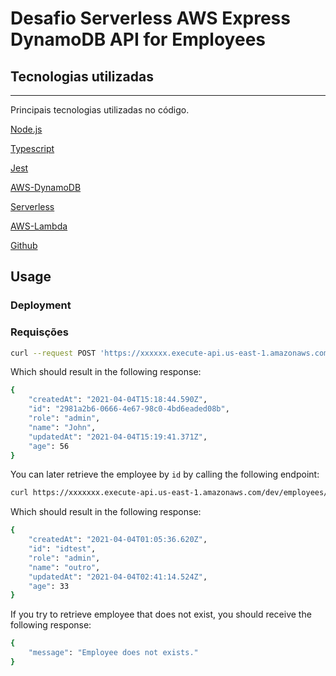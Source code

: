 # Desafio Serverless AWS Express DynamoDB API for Employees



## Tecnologias utilizadas
----
Principais tecnologias utilizadas no código.

[Node.js](https://nodejs.org/)

[Typescript](https://www.typescriptlang.org/)

[Jest](https://jestjs.io/)

[AWS-DynamoDB](https://aws.amazon.com/pt/dynamodb/)

[Serverless](https://www.serverless.com/)

[AWS-Lambda](https://aws.amazon.com/pt/lambda/)

[Github ](https://github.com/)


## Usage

### Deployment

### Requisções

```bash
curl --request POST 'https://xxxxxx.execute-api.us-east-1.amazonaws.com/dev/employees' --header 'Content-Type: application/json' --data-raw '{"name": "John", "role":"admin","age":56 }'
```

Which should result in the following response:

```bash
{
    "createdAt": "2021-04-04T15:18:44.590Z",
    "id": "2981a2b6-0666-4e67-98c0-4bd6eaded08b",
    "role": "admin",
    "name": "John",
    "updatedAt": "2021-04-04T15:19:41.371Z",
    "age": 56
}
```

You can later retrieve the employee by `id` by calling the following endpoint:

```bash
curl https://xxxxxxx.execute-api.us-east-1.amazonaws.com/dev/employees/idtest
```

Which should result in the following response:

```bash
{
    "createdAt": "2021-04-04T01:05:36.620Z",
    "id": "idtest",
    "role": "admin",
    "name": "outro",
    "updatedAt": "2021-04-04T02:41:14.524Z",
    "age": 33
}
```

If you try to retrieve employee that does not exist, you should receive the following response:

```bash
{
    "message": "Employee does not exists."
}
```
